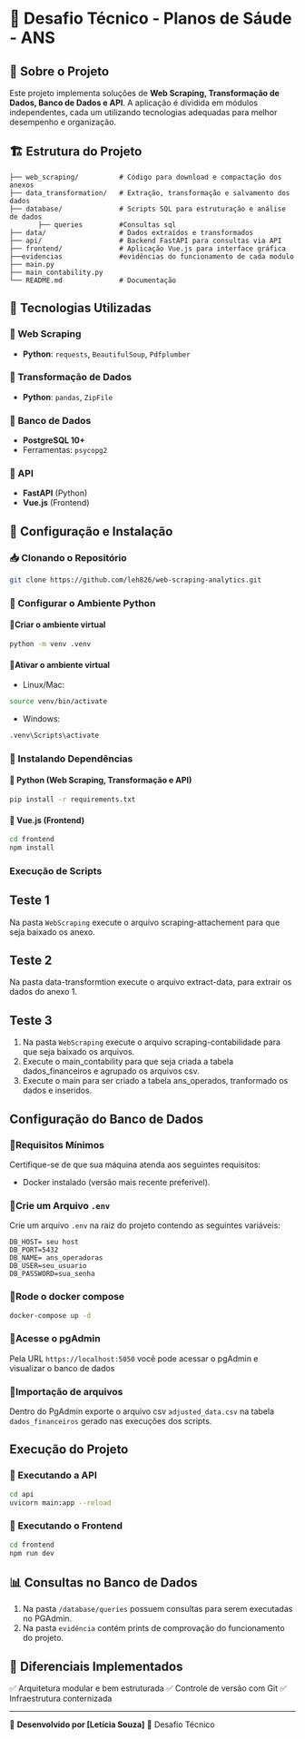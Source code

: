 # 📌 Desafio Técnico - Planos de Sáude - ANS

## 📖 Sobre o Projeto
Este projeto implementa soluções de **Web Scraping, Transformação de Dados, Banco de Dados e API**. A aplicação é dividida em módulos independentes, cada um utilizando tecnologias adequadas para melhor desempenho e organização.

## 🏗 Estrutura do Projeto
```
├── web_scraping/          # Código para download e compactação dos anexos
├── data_transformation/   # Extração, transformação e salvamento dos dados
├── database/              # Scripts SQL para estruturação e análise de dados
       ├── queries         #Consultas sql
├── data/                  # Dados extraídos e transformados
├── api/                   # Backend FastAPI para consultas via API
├── frontend/              # Aplicação Vue.js para interface gráfica
├──evidencias              #evidências do funcionamento de cada modulo
├── main.py
├── main_contability.py 
└── README.md              # Documentação
```

## 🚀 Tecnologias Utilizadas
### 🔹 Web Scraping
- **Python**: `requests`, `BeautifulSoup`, `Pdfplumber`

### 🔹 Transformação de Dados
- **Python**:  `pandas`, `ZipFile`

### 🔹 Banco de Dados
-  **PostgreSQL 10+**
- Ferramentas: `psycopg2`

### 🔹 API
- **FastAPI** (Python)
- **Vue.js** (Frontend)

## 🔧 Configuração e Instalação
### 📥 Clonando o Repositório
```bash
git clone https://github.com/leh826/web-scraping-analytics.git
```
### 🐍 Configurar o Ambiente Python
#### 🔹Criar o ambiente virtual

```bash
python -m venv .venv
```
#### 🔹Ativar o ambiente virtual
- Linux/Mac:

```bash
source venv/bin/activate
```
- Windows:

```bash
.venv\Scripts\activate
```
### 📌 Instalando Dependências
#### 🔹 Python (Web Scraping, Transformação e API)
```bash
pip install -r requirements.txt
```
#### 🔹 Vue.js (Frontend)
```bash
cd frontend
npm install
```

### Execução de Scripts 
## Teste 1
Na pasta `WebScraping` execute o arquivo scraping-attachement para que seja baixado os anexo.

## Teste 2
Na pasta data-transformtion execute o arquivo extract-data, para extrair os dados do anexo 1.

## Teste 3
1. Na pasta `WebScraping` execute o arquivo scraping-contabilidade para que seja baixado os arquivos.
2. Execute o main_contability para que seja criada a tabela dados_financeiros e agrupado os arquivos csv.
3. Execute o main para ser criado a tabela ans_operados, tranformado os dados e inseridos.

##  Configuração do Banco de Dados
### 🔹Requisitos Mínimos
 Certifique-se de que sua máquina atenda aos seguintes requisitos:
- Docker instalado (versão mais recente preferível).

### 🔹Crie um Arquivo `.env`
Crie um arquivo `.env` na raiz do projeto contendo as seguintes variáveis:

```env
DB_HOST= seu host
DB_PORT=5432
DB_NAME= ans_operadoras
DB_USER=seu_usuario
DB_PASSWORD=sua_senha
```
### 🔹Rode o docker compose
```bash
docker-compose up -d
```
### 🔹Acesse o pgAdmin
Pela URL `https://localhost:5050` você pode acessar o pgAdmin e visualizar o banco de dados

### 🔹Importação de arquivos
Dentro do PgAdmin exporte o arquivo csv `adjusted_data.csv` na tabela `dados_financeiros` gerado nas execuções dos scripts.

## Execução do Projeto

### 🔹 Executando a API
```bash
cd api
uvicorn main:app --reload
```

### 🔹 Executando o Frontend
```bash
cd frontend
npm run dev
```

## 📊 Consultas no Banco de Dados
1. Na pasta `/database/queries` possuem consultas para serem executadas no PGAdmin.
2. Na pasta `evidência` contém prints de comprovação do funcionamento do projeto.

## 🚀 Diferenciais Implementados
✅ Arquitetura modular e bem estruturada
✅ Controle de versão com Git
✅ Infraestrutura conternizada 

---
📌 **Desenvolvido por [Letícia Souza]** 📌 Desafio Técnico 
#
